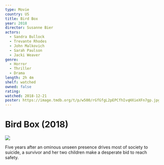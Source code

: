 ```yaml
---
type: Movie
country: US
title: Bird Box
year: 2018
director: Susanne Bier
actors:
  - Sandra Bullock
  - Trevante Rhodes
  - John Malkovich
  - Sarah Paulson
  - Jacki Weaver
genre:
  - Horror
  - Thriller
  - Drama
length: 2h 4m
shelf: watched
owned: false
rating:
watched: 2018-12-21
poster: https://image.tmdb.org/t/p/w500/rGfGfgL2pEPCfhIvqHXieXFn7gp.jpg
---
```


# Bird Box (2018)

![](https://image.tmdb.org/t/p/w500/rGfGfgL2pEPCfhIvqHXieXFn7gp.jpg)

Five years after an ominous unseen presence drives most of society to suicide, a survivor and her two children make a desperate bid to reach safety.